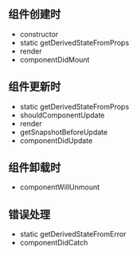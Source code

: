 ## 组件创建时

- constructor
- static getDerivedStateFromProps
- render
- componentDidMount

## 组件更新时

- static getDerivedStateFromProps
- shouldComponentUpdate
- render
- getSnapshotBeforeUpdate
- componentDidUpdate

## 组件卸载时

- componentWillUnmount

## 错误处理

- static getDerivedStateFromError
- componentDidCatch
